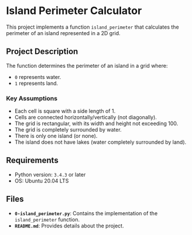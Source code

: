 # Island Perimeter Calculator

This project implements a function `island_perimeter` that calculates the perimeter of an island represented in a 2D grid.

## Project Description

The function determines the perimeter of an island in a grid where:
- `0` represents water.
- `1` represents land.

### Key Assumptions
- Each cell is square with a side length of 1.
- Cells are connected horizontally/vertically (not diagonally).
- The grid is rectangular, with its width and height not exceeding 100.
- The grid is completely surrounded by water.
- There is only one island (or none).
- The island does not have lakes (water completely surrounded by land).

## Requirements

- Python version: `3.4.3` or later
- OS: Ubuntu 20.04 LTS

## Files

- **`0-island_perimeter.py`**: Contains the implementation of the `island_perimeter` function.
- **`README.md`**: Provides details about the project.
